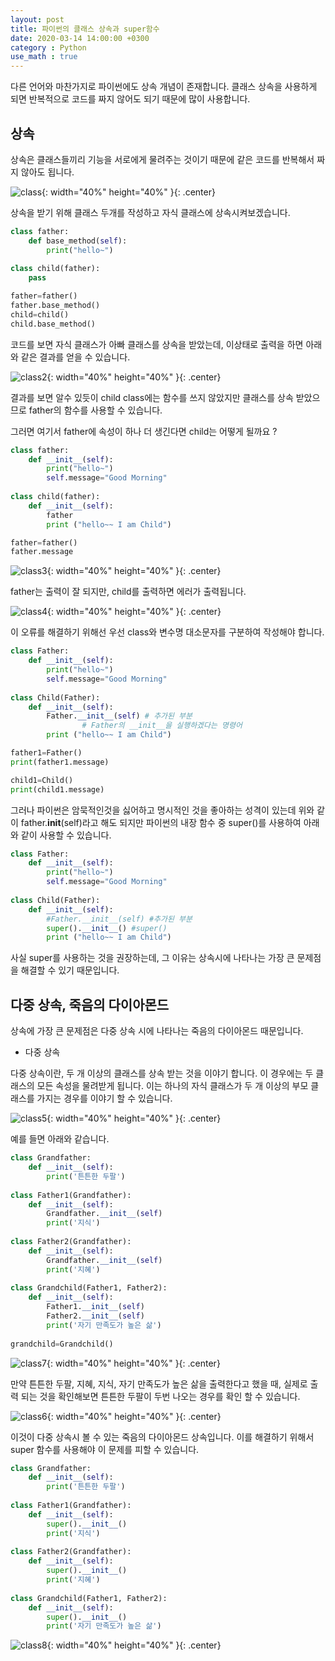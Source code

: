 ```yaml
---
layout: post
title: 파이썬의 클래스 상속과 super함수
date: 2020-03-14 14:00:00 +0300
category : Python
use_math : true
---   
```


다른 언어와 마찬가지로 파이썬에도 상속 개념이 존재합니다. 클래스 상속을 사용하게 되면 반복적으로 코드를 짜지 않어도 되기 때문에 많이 사용합니다. 

## 상속


상속은 클래스들끼리 기능을 서로에게 물려주는 것이기 때문에 같은 코드를 반복해서 짜지 않아도 됩니다.

![class](/public/img/class.png){: width="40%" height="40%" }{: .center}

상속을 받기 위해 클래스 두개를 작성하고 자식 클래스에 상속시켜보겠습니다.  

```python
class father:
    def base_method(self):
        print("hello~")
        
class child(father):
    pass

father=father()
father.base_method()
child=child()
child.base_method()
```

코드를 보면 자식 클래스가 아빠 클래스를 상속을 받았는데, 이상태로 출력을 하면 아래와 같은 결과를 얻을 수 있습니다. 

![class2](/public/img/class2.png){: width="40%" height="40%" }{: .center}

결과를 보면 알수 있듯이 child class에는 함수를 쓰지 않았지만 클래스를 상속 받았으므로 father의 함수를 사용할 수 있습니다. 

그러면 여기서 father에 속성이 하나 더 생긴다면 child는 어떻게 될까요 ? 


```python
class father:
    def __init__(self):
        print("hello~")
        self.message="Good Morning"
        
class child(father):
    def __init__(self):
        father
        print ("hello~~ I am Child")

father=father()
father.message
```

![class3](/public/img/class3.png){: width="40%" height="40%" }{: .center}

father는 출력이 잘 되지만, child를 출력하면 에러가 출력됩니다.

![class4](/public/img/class4.png){: width="40%" height="40%" }{: .center}

이 오류를 해결하기 위해선 우선 class와 변수명 대소문자를 구분하여 작성해야 합니다. 

```python
class Father:
    def __init__(self):
        print("hello~")
        self.message="Good Morning"
        
class Child(Father):
    def __init__(self):
        Father.__init__(self) # 추가된 부분
                # Father의 __init__을 실행하겠다는 명령어
        print ("hello~~ I am Child")

father1=Father()
print(father1.message)

child1=Child()
print(child1.message)
```

그러나 파이썬은 암묵적인것을 싫어하고 명시적인 것을 좋아하는 성격이 있는데 위와 같이 father.__init__(self)라고 해도 되지만 파이썬의 내장 함수 중 super()를 사용하여 아래와 같이 사용할 수 있습니다. 


```python
class Father:
    def __init__(self):
        print("hello~")
        self.message="Good Morning"
        
class Child(Father):
    def __init__(self):
        #Father.__init__(self) #추가된 부분
        super().__init__() #super()
        print ("hello~~ I am Child")
```

사실 super를 사용하는 것을 권장하는데, 그 이유는 상속시에 나타나는 가장 큰 문제점을 해결할 수 있기 때문입니다. 

## 다중 상속, 죽음의 다이아몬드

상속에 가장 큰 문제점은 다중 상속 시에 나타나는 죽음의 다이아몬드 때문입니다. 

* 다중 상속

다중 상속이란, 두 개 이상의 클래스를 상속 받는 것을 이야기 합니다. 이 경우에는 두 클래스의 모든 속성을 물려받게 됩니다. 이는 하나의 자식 클래스가 두 개 이상의 부모 클래스를 가지는 경우를 이야기 할 수 있습니다. 

![class5](/public/img/class5.png){: width="40%" height="40%" }{: .center}

예를 들면 아래와 같습니다. 


```python
class Grandfather:
    def __init__(self):
        print('튼튼한 두팔')
        
class Father1(Grandfather):
    def __init__(self):
        Grandfather.__init__(self)
        print('지식')
        
class Father2(Grandfather):
    def __init__(self):
        Grandfather.__init__(self)
        print('지혜')
        
class Grandchild(Father1, Father2):
    def __init__(self):
        Father1.__init__(self)
        Father2.__init__(self)
        print('자기 만족도가 높은 삶')
        
grandchild=Grandchild()
```

![class7](/public/img/class7.png){: width="40%" height="40%" }{: .center}

만약 튼튼한 두팔, 지혜, 지식, 자기 만족도가 높은 삶을 출력한다고 했을 때, 실제로 출력 되는 것을 확인해보면 튼튼한 두팔이 두번 나오는 경우를 확인 할 수 있습니다. 

![class6](/public/img/class6.png){: width="40%" height="40%" }{: .center}

이것이 다중 상속시 볼 수 있는 죽음의 다이아몬드 상속입니다. 이를 해결하기 위해서 super 함수를 사용해야 이 문제를 피할 수 있습니다. 


```python
class Grandfather:
    def __init__(self):
        print('튼튼한 두팔')
        
class Father1(Grandfather):
    def __init__(self):
        super().__init__()
        print('지식') 
        
class Father2(Grandfather):
    def __init__(self):
        super().__init__()
        print('지혜')
        
class Grandchild(Father1, Father2):
    def __init__(self):
        super().__init__()
        print('자기 만족도가 높은 삶')
```

![class8](/public/img/class8.png){: width="40%" height="40%" }{: .center}

